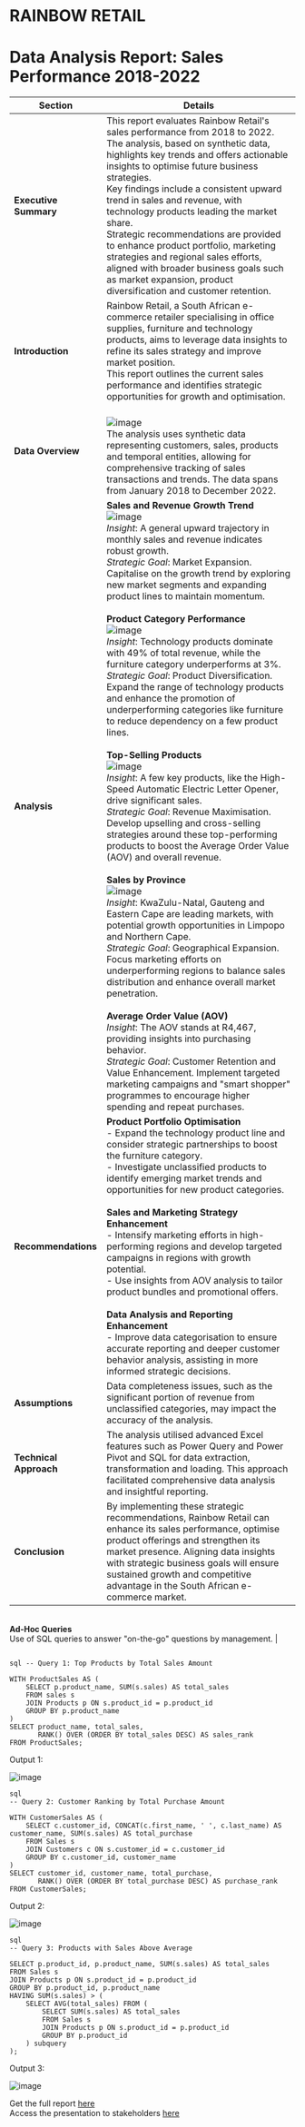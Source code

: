 # RAINBOW RETAIL
# Data Analysis Report: Sales Performance 2018-2022

| **Section**                            | **Details**                                                                                                                                                                                                                                      |
|----------------------------------------|--------------------------------------------------------------------------------------------------------------------------------------------------------------------------------------------------------------------------------------------------|
| **Executive Summary**                  | This report evaluates Rainbow Retail's sales performance from 2018 to 2022. <br>The analysis, based on synthetic data, highlights key trends and offers actionable insights to optimise future business strategies.<br> Key findings include a consistent upward trend in sales and revenue, with technology products leading the market share. <br>Strategic recommendations are provided to enhance product portfolio, marketing strategies and regional sales efforts, aligned with broader business goals such as market expansion, product diversification and customer retention.                        |
| **Introduction**                       | Rainbow Retail, a South African e-commerce retailer specialising in office supplies, furniture and technology products, aims to leverage data insights to refine its sales strategy and improve market position. <br>This report outlines the current sales performance and identifies strategic opportunities for growth and optimisation.                                                                                                                                             |
| **Data Overview**                      | <br> ![image](https://github.com/user-attachments/assets/3b9dcc14-d978-404d-b366-611e484ba282) <br>The analysis uses synthetic data representing customers, sales, products and temporal entities, allowing for comprehensive tracking of sales transactions and trends. The data spans from January 2018 to December 2022. |
| **Analysis**                           | **Sales and Revenue Growth Trend** <br> ![image](https://github.com/user-attachments/assets/c200ebbf-69ba-4a02-8f41-0ff927f82c20)<br> *Insight*: A general upward trajectory in monthly sales and revenue indicates robust growth. <br> *Strategic Goal*: Market Expansion. Capitalise on the growth trend by exploring new market segments and expanding product lines to maintain momentum. <br><br> **Product Category Performance** <br> ![image](https://github.com/user-attachments/assets/2856899c-60e8-4cc5-9433-e10335545f52) <br> *Insight*: Technology products dominate with 49% of total revenue, while the furniture category underperforms at 3%. <br> *Strategic Goal*: Product Diversification. Expand the range of technology products and enhance the promotion of underperforming categories like furniture to reduce dependency on a few product lines. <br><br>  **Top-Selling Products** <br> ![image](https://github.com/user-attachments/assets/02da6bd8-5f02-43ed-881d-3f0f233aa47c) <br> *Insight*: A few key products, like the High-Speed Automatic Electric Letter Opener, drive significant sales. <br>*Strategic Goal*: Revenue Maximisation. Develop upselling and cross-selling strategies around these top-performing products to boost the Average Order Value (AOV) and overall revenue. <br><br>  **Sales by Province** <br> ![image](https://github.com/user-attachments/assets/1daefab2-5582-4575-909d-dbf7724c8eb0) <br> *Insight*: KwaZulu-Natal, Gauteng and Eastern Cape are leading markets, with potential growth opportunities in Limpopo and Northern Cape. <br>*Strategic Goal*: Geographical Expansion. Focus marketing efforts on underperforming regions to balance sales distribution and enhance overall market penetration. <br><br>  **Average Order Value (AOV)** <br> *Insight*: The AOV stands at R4,467, providing insights into purchasing behavior. <br>*Strategic Goal*: Customer Retention and Value Enhancement. Implement targeted marketing campaigns and "smart shopper" programmes to encourage higher spending and repeat purchases.|  
| **Recommendations**                    | **Product Portfolio Optimisation** <br> - Expand the technology product line and consider strategic partnerships to boost the furniture category. <br> - Investigate unclassified products to identify emerging market trends and opportunities for new product categories.<br><br> **Sales and Marketing Strategy Enhancement** <br> - Intensify marketing efforts in high-performing regions and develop targeted campaigns in regions with growth potential. <br>- Use insights from AOV analysis to tailor product bundles and promotional offers. <br><br>**Data Analysis and Reporting Enhancement** <br> - Improve data categorisation to ensure accurate reporting and deeper customer behavior analysis, assisting in more informed strategic decisions. |
| **Assumptions**                        | Data completeness issues, such as the significant portion of revenue from unclassified categories, may impact the accuracy of the analysis.                                                                                                                                                           |
| **Technical Approach**                 | The analysis utilised advanced Excel features such as Power Query and Power Pivot and SQL for data extraction, transformation and loading. This approach facilitated comprehensive data analysis and insightful reporting.                                                                                                                                                                                     |
| **Conclusion**                         | By implementing these strategic recommendations, Rainbow Retail can enhance its sales performance, optimise product offerings and strengthen its market presence. Aligning data insights with strategic business goals will ensure sustained growth and competitive advantage in the South African e-commerce market.                                                                                                        |

<br> **Ad-Hoc Queries** <br> Use of SQL queries to answer "on-the-go" questions by management. | 

```

sql -- Query 1: Top Products by Total Sales Amount

WITH ProductSales AS (
    SELECT p.product_name, SUM(s.sales) AS total_sales
    FROM sales s
    JOIN Products p ON s.product_id = p.product_id
    GROUP BY p.product_name
)
SELECT product_name, total_sales,
       RANK() OVER (ORDER BY total_sales DESC) AS sales_rank
FROM ProductSales;
```
Output 1:

![image](https://github.com/user-attachments/assets/88ea9c33-93b3-4e65-b3b4-d5e7ff2d63b3)

```
sql
-- Query 2: Customer Ranking by Total Purchase Amount

WITH CustomerSales AS (
    SELECT c.customer_id, CONCAT(c.first_name, ' ', c.last_name) AS customer_name, SUM(s.sales) AS total_purchase
    FROM Sales s
    JOIN Customers c ON s.customer_id = c.customer_id
    GROUP BY c.customer_id, customer_name
)
SELECT customer_id, customer_name, total_purchase,
       RANK() OVER (ORDER BY total_purchase DESC) AS purchase_rank
FROM CustomerSales;
```
Output 2:

![image](https://github.com/user-attachments/assets/d8ec3a72-f6de-46aa-bc73-f5a684bb7b0d)

```
sql
-- Query 3: Products with Sales Above Average

SELECT p.product_id, p.product_name, SUM(s.sales) AS total_sales
FROM Sales s
JOIN Products p ON s.product_id = p.product_id
GROUP BY p.product_id, p.product_name
HAVING SUM(s.sales) > (
    SELECT AVG(total_sales) FROM (
        SELECT SUM(s.sales) AS total_sales
        FROM Sales s
        JOIN Products p ON s.product_id = p.product_id
        GROUP BY p.product_id
    ) subquery
);
```
Output 3:

![image](https://github.com/user-attachments/assets/e3627282-c6dc-41b1-8b02-edd4fa10bbd3)





Get the full report [here](https://github.com/randycampher/rainbow_retail_analysis/blob/main/Data%20Analysis%20Report.pdf) <br>
Access the presentation to stakeholders [here](https://github.com/randycampher/rainbow_retail_analysis/blob/main/Presentation.pdf) <br>





